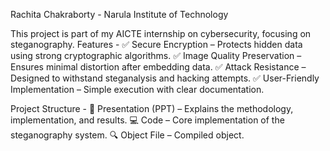 Rachita Chakraborty - Narula Institute of Technology

This project is part of my AICTE internship on cybersecurity, focusing on steganography.
Features -
✅ Secure Encryption – Protects hidden data using strong cryptographic algorithms.
✅ Image Quality Preservation – Ensures minimal distortion after embedding data.
✅ Attack Resistance – Designed to withstand steganalysis and hacking attempts.
✅ User-Friendly Implementation – Simple execution with clear documentation.

Project Structure -
📄 Presentation (PPT) – Explains the methodology, implementation, and results.
💻 Code – Core implementation of the steganography system.
🔍 Object File – Compiled object.
